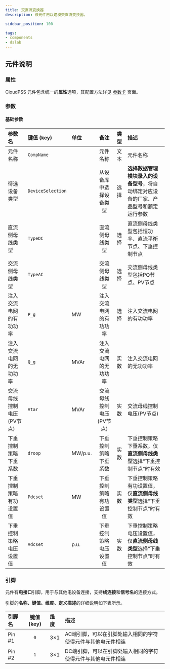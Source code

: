 ```yaml
---
title: 交直流变换器
description: 该元件用以建模交直流变换器。

sidebar_position: 100

tags: 
- components
- dslab
---
```


<!-- ## 元件定义

模块化多电平变流器（Modular Multilevel Converter，MMC）由于具有电压、容量等级易于拓展、谐波含量低、开关频率和运行损耗小等优点，成为目前高压大容量柔性直流输电（Voltage Sourced Converter based High Voltage Direct Current，VSC-HVDC）换流站的主流选择。

模块化多电平变流器，实现交直流转换，其原理示意图如下：

![MMC](./IES-GD-3MMC.png)
$$
P_{c} = P_{dc} + P_{loss}
$$
$$
P_{loss} = a_{c}I_{c}^{2} + b_{c}I_{p} + c_{c}
$$
式中：$P_c$ 为 MMC 功率，$P_{dc}$ 为 MMC 直流侧有功功率，$P_{loss}$ 为 MMC 转换损失功率。$I_c$ 为 MMC 电流，$a_c$、$b_c$、$c_c$ 为 MMC 系数，可以通过实际工况参数曲线拟合得到。

![MMC](./IES-GD-3MMC.svg) -->

## 元件说明

### 属性

CloudPSS 元件包含统一的**属性**选项，其配置方法详见 [参数卡](docs/documents/software/10-xstudio/20-simstudio/40-workbench/20-function-zone/30-design-tab/30-param-panel/index.md) 页面。

### 参数

#### 基础参数

| 参数名 | 键值 (key) | 单位 | 备注 | 类型 | 描述 |
| :--- | :--- | :--- | :--: | :--- | :--- |
| 元件名称 | `CompName` |  | 元件名称 | 文本 | 元件名称 |
| 待选设备类型 | `DeviceSelection` |  | 从设备库中选择设备类型 | 选择 | **选择数据管理模块录入的设备型号**，将自动绑定对应设备的厂家、产品型号和额定运行参数 | 
| 直流侧母线类型 | `TypeDC` |  | 直流侧母线类型 | 选择 | 直流侧母线类型包括恒功率、直流平衡节点、下垂控制节点 | 
| 交流侧母线类型 | `TypeAC` |  | 交流侧母线类型 | 选择 | 交流侧母线类型包括PQ节点、PV节点 | 
| 注入交流电网的有功功率 | `P_g` | MW | 注入交流电网的有功功率 | 选择 | 注入交流电网的有功功率 |
| 注入交流电网的无功功率 | `Q_g` | MVAr | 注入交流电网的无功功率 | 实数 | 注入交流电网的无功功率 |
| 交流母线控制电压(PV节点) | `Vtar` | MVAr | 交流母线控制电压(PV节点) | 实数 | 交流母线控制电压(PV节点) |
| 下垂控制策略下垂系数 | `droop` | MW/p.u. | 下垂控制策略下垂系数 | 实数 | 下垂控制策略下垂系数，仅**直流侧母线类型**选择“下垂控制节点”时有效 |
| 下垂控制策略有功设置值 | `Pdcset` | MW | 下垂控制策略有功设置值 | 实数 | 下垂控制策略有功设置值，仅**直流侧母线类型**选择“下垂控制节点”时有效 |
| 下垂控制策略电压设置值 | `Vdcset` | p.u. | 下垂控制策略电压设置值 | 实数 | 下垂控制策略电压设置值，仅**直流侧母线类型**选择“下垂控制节点”时有效 |

### 引脚

元件有**电接口**引脚，用于与其他电设备连接，支持**线连接**和**信号名**的连接方式。

引脚的**名称、键值、维度、定义描述**的详细说明如下表所示。

| 引脚名 | 键值 (key)  | 维度 | 描述 |
| :--- | :--: | :--- | :--- |
| Pin #1 | `0` | 3×1 | AC端引脚，可以在引脚处输入相同的字符使得元件与其他电元件相连|
| Pin #2 | `1` | 3×1 | DC端引脚，可以在引脚处输入相同的字符使得元件与其他电元件相连|

<!-- ## 常见问题

能否调整 MMC 效率？

:   不能，模型内部参数不公开，转换效率不可见也不可修改。

是否支持 MMC 的控制策略？
:   不支持，无控制引脚，不能添加控制逻辑，无法实现电压和电流控制等逻辑。

平台 MMC 控制方式有哪些？

:   模块化多电平变流器 MMC 运行模式主要有5种，控制交流侧 PQ、控制交流侧 PV，控制交流侧 Vθ，控制直流侧 V、交流侧 Q，控制直流侧 V、交流侧 V。
:   **MMC 电流转换方向**由计算结果来确定，即逆变还是整流是根据计算结果中电流(功率)的方向决定，交流侧功率为正，直流侧功率为负，表示吸收直流侧电能，向交流侧传输功率，直变交为逆变。
:   对于含有模块化多电平变流器 MMC 的交直流网络，其**仿真计算顺序**由 MMC 的运行模式决定，需要根据各个 MMC 的运行模式来确定交直流电力系统潮流的计算顺序和方式。注意，错误的 MMC 运行控制方式可能导致方程不封闭等，使得系统无法求解。

如何选择 MMC 的控制方式？
:   常见的运行模式有两种：**控制交流侧 PQ** 和**控制直流侧 V、交流侧 Q**。定交流侧 PQ 时，整个直流侧用 PQ 节点代替；定直流侧 V、交流侧 Q 时，先计算直流侧的 P，再作为 PQ 节点。
:   由于平台直流网络中没有外部电源做平衡节点，控制交流侧 Vθ 时，MMC 为交流侧的平衡节点（平台的交流网络中，外部电源/理想电源/平衡节点/slack bus 为 Vθ 节点），MMC 交流侧 P 由交流网络计算，此时直流侧仍需要另一个 MMC 转到交流后，另外一个交流系统用外部电源做平衡节点；
:   控制交直流 VV 时，先计算直流侧 P，再带入交流网络中，做交流侧 PV 节点，与控制交流侧 PV 一致，PV 节点一般是无功装置，系统中较少。 -->
